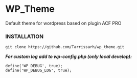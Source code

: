 WP_Theme
=============================
Default theme for wordpress based on plugin ACF PRO

### INSTALLATION
    git clone https://github.com/Tarrissarh/wp_theme.git

***For custom log add to wp-config.php (**only local develop**):***

    define('WP_DEBUG', true);
    define('WP_DEBUG_LOG', true);